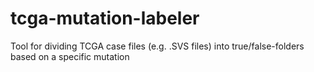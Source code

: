 # tcga-mutation-labeler
Tool for dividing TCGA case files (e.g. .SVS files) into true/false-folders based on a specific mutation
